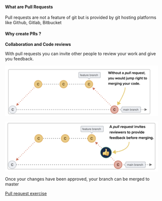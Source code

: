 #### What are Pull Requests

Pull requests are not a feature of git but is provided by git hosting platforms like Github, Gitlab, Bitbucket

#### Why create PRs ?

**Collaboration and Code reviews**

With pull requests you can invite other people to review your work and give you feedback.

![Alt text](../images/image-4.png)

![Alt text](../images/image-6.png)

Once your changes have been approved, your branch can be merged to master

[Pull request exercise](../exercises/pullRequestExercise.md)
